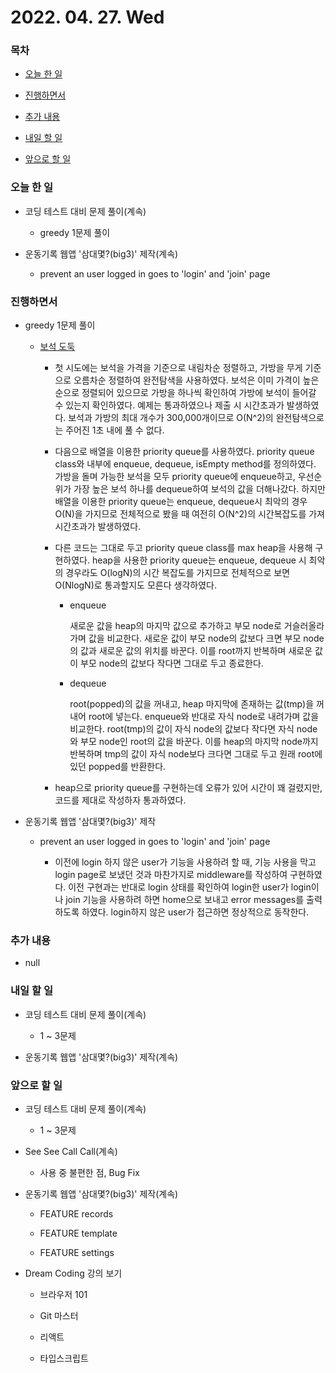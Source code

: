 # 2022. 04. 27. Wed

### 목차

- [오늘 한 일](#오늘-한-일)

- [진행하면서](#진행하면서)

- [추가 내용](#추가-내용)

- [내일 할 일](#내일-할-일)

- [앞으로 할 일](#앞으로-할-일)

### 오늘 한 일

- 코딩 테스트 대비 문제 풀이(계속)

  - greedy 1문제 풀이

- 운동기록 웹앱 '삼대몇?(big3)' 제작(계속)

  - prevent an user logged in goes to 'login' and 'join' page

### 진행하면서

- greedy 1문제 풀이

  - [보석 도둑](https://www.acmicpc.net/problem/1202)

    - 첫 시도에는 보석을 가격을 기준으로 내림차순 정렬하고, 가방을 무게 기준으로 오름차순 정렬하여 완전탐색을 사용하였다. 보석은 이미 가격이 높은순으로 정렬되어 있으므로 가방을 하나씩 확인하여 가방에 보석이 들어갈 수 있는지 확인하였다. 예제는 통과하였으나 제출 시 시간초과가 발생하였다. 보석과 가방의 최대 개수가 300,000개이므로 O(N^2)의 완전탐색으로는 주어진 1초 내에 풀 수 없다.

    - 다음으로 배열을 이용한 priority queue를 사용하였다. priority queue class와 내부에 enqueue, dequeue, isEmpty method를 정의하였다. 가방을 돌며 가능한 보석을 모두 priority queue에 enqueue하고, 우선순위가 가장 높은 보석 하나를 dequeue하여 보석의 값을 더해나갔다. 하지만 배열을 이용한 priority queue는 enqueue, dequeue시 최악의 경우 O(N)을 가지므로 전체적으로 봤을 때 여전히 O(N^2)의 시간복잡도를 가져 시간초과가 발생하였다.

    - 다른 코드는 그대로 두고 priority queue class를 max heap을 사용해 구현하였다. heap을 사용한 priority queue는 enqueue, dequeue 시 최악의 경우라도 O(logN)의 시간 복잡도를 가지므로 전체적으로 보면 O(NlogN)로 통과할지도 모른다 생각하였다.

      - enqueue

        새로운 값을 heap의 마지막 값으로 추가하고 부모 node로 거슬러올라가며 값을 비교한다. 새로운 값이 부모 node의 값보다 크면 부모 node의 값과 새로운 값의 위치를 바꾼다. 이를 root까지 반복하며 새로운 값이 부모 node의 값보다 작다면 그대로 두고 종료한다.

      - dequeue

        root(popped)의 값을 꺼내고, heap 마지막에 존재하는 값(tmp)을 꺼내어 root에 넣는다. enqueue와 반대로 자식 node로 내려가며 값을 비교한다. root(tmp)의 값이 자식 node의 값보다 작다면 자식 node와 부모 node인 root의 값을 바꾼다. 이를 heap의 마지막 node까지 반복하며 tmp의 값이 자식 node보다 크다면 그대로 두고 원래 root에 있던 popped를 반환한다.

    - heap으로 priority queue를 구현하는데 오류가 있어 시간이 꽤 걸렸지만, 코드를 제대로 작성하자 통과하였다.

- 운동기록 웹앱 '삼대몇?(big3)' 제작

  - prevent an user logged in goes to 'login' and 'join' page

    - 이전에 login 하지 않은 user가 기능을 사용하려 할 때, 기능 사용을 막고 login page로 보냈던 것과 마찬가지로 middleware를 작성하여 구현하였다. 이전 구현과는 반대로 login 상태를 확인하여 login한 user가 login이나 join 기능을 사용하려 하면 home으로 보내고 error messages를 출력하도록 하였다. login하지 않은 user가 접근하면 정상적으로 동작한다.

### 추가 내용

- null

### 내일 할 일

- 코딩 테스트 대비 문제 풀이(계속)

  - 1 ~ 3문제

- 운동기록 웹앱 '삼대몇?(big3)' 제작(계속)

### 앞으로 할 일

- 코딩 테스트 대비 문제 풀이(계속)

  - 1 ~ 3문제

- See See Call Call(계속)

  - 사용 중 불편한 점, Bug Fix

- 운동기록 웹앱 '삼대몇?(big3)' 제작(계속)

  - FEATURE records

  - FEATURE template

  - FEATURE settings

- Dream Coding 강의 보기

  - 브라우저 101

  - Git 마스터

  - 리액트

  - 타입스크립트

<br><br>
